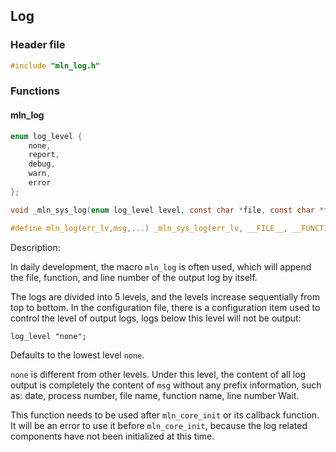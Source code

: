 ## Log



### Header file

```c
#include "mln_log.h"
```



### Functions



#### mln_log

```c
enum log_level {
    none,
    report,
    debug,
    warn,
    error
};

void _mln_sys_log(enum log_level level, const char *file, const char *func, int line, char *msg, ...);

#define mln_log(err_lv,msg,...) _mln_sys_log(err_lv, __FILE__, __FUNCTION__, __LINE__, msg, ## __VA_ARGS__)
```

Description:

In daily development, the macro `mln_log` is often used, which will append the file, function, and line number of the output log by itself.

The logs are divided into 5 levels, and the levels increase sequentially from top to bottom. In the configuration file, there is a configuration item used to control the level of output logs, logs below this level will not be output:

```
log_level "none";
```

Defaults to the lowest level `none`.

`none` is different from other levels. Under this level, the content of all log output is completely the content of `msg` without any prefix information, such as: date, process number, file name, function name, line number Wait.

This function needs to be used after `mln_core_init` or its callback function. It will be an error to use it before `mln_core_init`, because the log related components have not been initialized at this time.